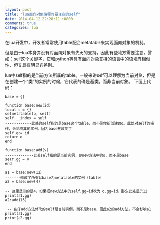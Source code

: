 ```yaml
---
layout: post
title: "lua面向对象编程时要注意的self"
date: 2014-04-12 22:28:11 +0800
comments: true
categories: lua
---
```


在lua开发中，开发者常常使用table配合metatable来实现面向对象的机制。

但是由于lua本身并没有对面向对象有先天的支持，因此有些地方需要注意，譬如：self这个关键字，它和python等具有面向对象支持的语言中的语境有相似性，但又具有明显的差别。

lua中self指的是当前方法所属的table。一般来讲self可以理解为当前对象，但是在创建一个“类”的实例的时候，它代表的确是基类，而非当前对象。
下面上代码：

    base = {}
    
    function base:new(id)
    local o = {}
    setmetatable(o, self)
    self.__index = self
    ------------此处的self指的是base这个table，而不是你新创建的o。此处对self的操作，会影响其他实例。因为base被改变了
    self.gg= id   
    return o
    end
    
    function base:add(v)
    -------------此处self指的是当前实例，即new方法中的o，而不是base
    self.gg = v  
    end
    
    a1 = base:new(12)
    -------修改了所有以base为metatable的实例（table）
    a2 = base:new(4)
    
    -- 这里显示的是4，如果把new方法中的self.gg=id改为 o.gg=id，那么此处显示12
    print(a1.gg)  
    a2:add(13)
    
     -- 由于add方法修改的self是当前实例，而不是base，因此a2的add方法，不会影响a1
    print(a1.gg) 
    print(a2.gg)
